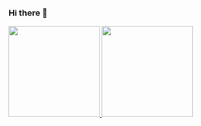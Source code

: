 ### Hi there 👋

<!--
**vagnerrcarvalho/vagnerrcarvalho** is a ✨ _special_ ✨ repository because its `README.md` (this file) appears on your GitHub profile.

Here are some ideas to get you started:

- 🔭 I’m currently working on ...
- 🌱 I’m currently learning ...
- 👯 I’m looking to collaborate on ...
- 🤔 I’m looking for help with ...
- 💬 Ask me about ...
- 📫 How to reach me: ...
- 😄 Pronouns: ...
- ⚡ Fun fact: ...
-->

<div>
<a href="https://github.com/vagnerrcarvalho">
<img height="180em" src="https://github-readme-stats.vercel.app/api/top-langs/?username=vagnerrcarvalho&layout=compact&langs_count=7&theme=dracula"/>
<img height="180em" src="https://github-readme-stats.vercel.app/api?username=vagnerrcarvalho&show_icons=true&theme=dracula&include_all_commits=true&count_private=true"/>
</div>
